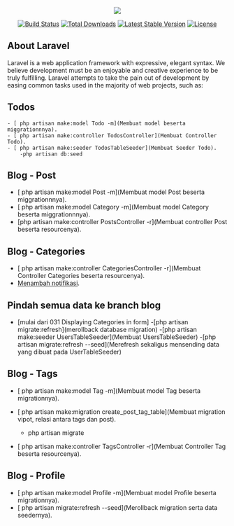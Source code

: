 <p align="center"><img src="https://laravel.com/assets/img/components/logo-laravel.svg"></p>

<p align="center">
<a href="https://travis-ci.org/laravel/framework"><img src="https://travis-ci.org/laravel/framework.svg" alt="Build Status"></a>
<a href="https://packagist.org/packages/laravel/framework"><img src="https://poser.pugx.org/laravel/framework/d/total.svg" alt="Total Downloads"></a>
<a href="https://packagist.org/packages/laravel/framework"><img src="https://poser.pugx.org/laravel/framework/v/stable.svg" alt="Latest Stable Version"></a>
<a href="https://packagist.org/packages/laravel/framework"><img src="https://poser.pugx.org/laravel/framework/license.svg" alt="License"></a>
</p>

## About Laravel

Laravel is a web application framework with expressive, elegant syntax. We believe development must be an enjoyable and creative experience to be truly fulfilling. Laravel attempts to take the pain out of development by easing common tasks used in the majority of web projects, such as:

## Todos
    - [ php artisan make:model Todo -m](Membuat model beserta miggrationnnya).
    - [ php artisan make:controller TodosController](Membuat Controller Todo).
    - [ php artisan make:seeder TodosTableSeeder](Membuat Seeder Todo).
        -php artisan db:seed


## Blog - Post
- [ php artisan make:model Post -m](Membuat model Post beserta miggrationnnya).
- [ php artisan make:model Category -m](Membuat model Category beserta miggrationnnya).
- [php artisan make:controller PostsController -r](Membuat controller Post beserta resourcenya).
## Blog - Categories
- [ php artisan make:controller CategoriesController -r](Membuat Controller Categories beserta resourcenya).
- [Menambah notifikasi](https://github.com/CodeSeven/toastr).
## Pindah semua data ke branch blog
- [mulai dari  031 Displaying Categories in form]
-[php artisan migrate:refresh](merollback database migration)
-[php artisan make:seeder UsersTableSeeder](Membuat UsersTableSeeder)
-[php artisan migrate:refresh --seed](Merefresh sekaligus mensending data yang dibuat pada UserTableSeeder)

## Blog - Tags
- [ php artisan make:model Tag -m](Membuat model Tag beserta migrationnya).
- [ php artisan make:migration create_post_tag_table](Membuat migration vipot,  relasi antara tags dan post).
    - php artisan migrate

- [ php artisan make:controller TagsController -r](Membuat Controller Tag beserta resourcenya).

## Blog - Profile
- [ php artisan make:model Profile -m](Membuat model Profile beserta migrationnya).
- [ php artisan migrate:refresh --seed](Merollback migration serta data seedernya).